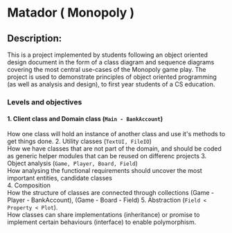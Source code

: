 # Matador ( Monopoly )

## Description:
This is a project implemented by students following an object oriented design document in the form of a class diagram and sequence diagrams covering the most central use-cases of the Monopoly game play.
The project is used to demonstrate principles of object oriented programming (as well as analysis and design), to first year students of a CS education.


### Levels and objectives
#### 1. Client class and Domain class (```Main - BankAccount```)<br />
How one class will hold an instance of another class and use it's methods to get things done.
2. Utility classes (```TextUI, FileIO```)<br />
How we have classes that are not part of the domain, and should be coded as generic helper modules that can be reused on differenc projects
3. Object analysis (```Game, Player, Board, Field```)<br /> 
How analysing the functional requirements should uncover the most important entities, candidate classes  
4. Composition <br />
How the structure of classes are connected through collections (Game - Player - BankAccount), (Game - Board - Field)
5. Abstraction (```Field < Property < Plot```).<br />
How classes can share implementations (inheritance) or promise to implement certain behaviours (interface) to enable polymorphism.
